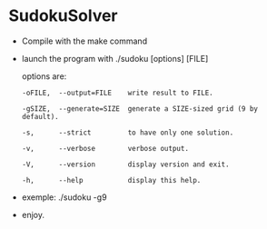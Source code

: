 # SudokuSolver
- Compile with the make command

- launch the program with ./sudoku [options] [FILE]

    options are:
    
      -oFILE,  --output=FILE    write result to FILE.
      
      -gSIZE,  --generate=SIZE  generate a SIZE-sized grid (9 by default).

      -s,      --strict         to have only one solution.

      -v,      --verbose        verbose output.

      -V,      --version        display version and exit.

      -h,      --help           display this help.

- exemple:    ./sudoku -g9

- enjoy.
 
